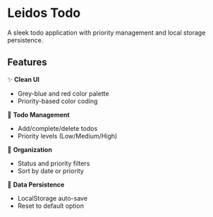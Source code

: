# Leidos Todo
A sleek todo application with priority management and local storage persistence.

## Features

✨ **Clean UI**  
- Grey-blue and red color palette
- Priority-based color coding

📝 **Todo Management**  
- Add/complete/delete todos
- Priority levels (Low/Medium/High)

🔄 **Organization**  
- Status and priority filters
- Sort by date or priority

💾 **Data Persistence**  
- LocalStorage auto-save
- Reset to default option
